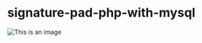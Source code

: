 # signature-pad-php-with-mysql
![This is an image](https://github.com/goldenashok/signature-pad-php-with-mysql/tree/main/upload/design.png)
